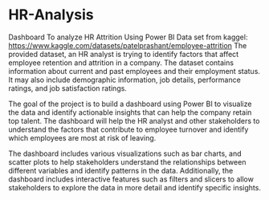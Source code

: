# HR-Analysis
Dashboard To analyze HR Attrition Using Power BI
Data set from kaggel: https://www.kaggle.com/datasets/patelprashant/employee-attrition
The provided dataset, an HR analyst is trying to identify factors that affect employee retention and attrition in a company. 
The dataset contains information about current and past employees and their employment status. 
It may also include demographic information, job details, performance ratings, and job satisfaction ratings.

The goal of the project is to build a dashboard using Power BI to visualize the data and identify actionable insights that can help the company retain top talent.
The dashboard will help the HR analyst and other stakeholders to understand the factors that contribute to employee turnover and identify which employees are most 
at risk of leaving.

The dashboard includes various visualizations such as bar charts, and scatter plots to help stakeholders understand the relationships between different variables 
and identify patterns in the data.
Additionally, the dashboard  includes interactive features such as filters and slicers to allow stakeholders to explore the data in more detail 
and identify specific insights.
